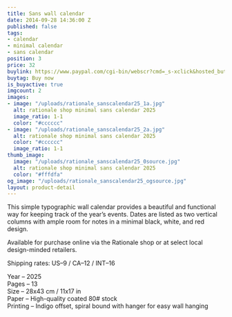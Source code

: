 ```yaml
---
title: Sans wall calendar
date: 2014-09-28 14:36:00 Z
published: false
tags:
- calendar
- minimal calendar
- sans calendar
position: 3
price: 32
buylink: https://www.paypal.com/cgi-bin/webscr?cmd=_s-xclick&hosted_button_id=GPZPA7346QEZA
buytag: Buy now
is_buyactive: true
imgcount: 2
images:
- image: "/uploads/rationale_sanscalendar25_1a.jpg"
  alt: rationale shop minimal sans calendar 2025
  image_ratio: 1-1
  color: "#cccccc"
- image: "/uploads/rationale_sanscalendar25_2a.jpg"
  alt: rationale shop minimal sans calendar 2025
  color: "#cccccc"
  image_ratio: 1-1
thumb_image:
  image: "/uploads/rationale_sanscalendar25_0source.jpg"
  alt: rationale shop minimal sans calendar 2025
  color: "#fffdfa"
og_image: "/uploads/rationale_sanscalendar25_ogsource.jpg"
layout: product-detail
---
```


This simple typographic wall calendar provides a beautiful and functional way for keeping track of the year’s events. Dates are listed as two vertical columns with ample room for notes in a minimal black, white, and red design.

Available for purchase online via the Rationale shop or at select local design-minded retailers.

Shipping rates: US–9 / CA–12 / INT–16

Year – 2025 <br>
Pages – 13 <br>
Size – 28x43 cm / 11x17 in <br>
Paper – High-quality coated 80# stock <br>
Printing – Indigo offset, spiral bound with hanger for easy wall hanging